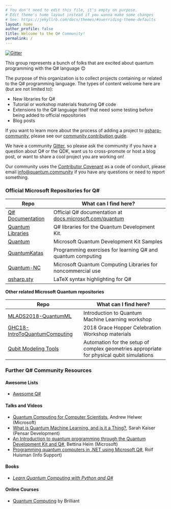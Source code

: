```yaml
---
# You don't need to edit this file, it's empty on purpose.
# Edit theme's home layout instead if you wanna make some changes
# See: https://jekyllrb.com/docs/themes/#overriding-theme-defaults
layout: home
author_profile: false
title: Welcome to the Q# Community!
permalink: /
---
```

[![Gitter](https://badges.gitter.im/qsharp-community/community.svg)](https://gitter.im/qsharp-community/community?utm_source=badge&utm_medium=badge&utm_campaign=pr-badge)

This group represents a bunch of folks that are excited about quantum programming with the Q# language 😊

The purpose of this organization is to collect projects containing or related to the Q# programming language.
The types of content welcome here are (but are not limited to):

- New libraries for Q#
- Tutorial or workshop materials featuring Q# code
- Extensions to the Q# language itself that need some testing before being added to official repositories
- Blog posts

If you want to learn more about the process of adding a project to [qsharp-community](https://qsharp.community), please see our [community contribution guide](./_pages/CONTRIBUTING.md).

We have a community [Gitter](https://gitter.im/qsharp-community/community?utm_source=share-link&utm_medium=link&utm_campaign=share-link), so please ask the community if you have a question about Q# or the QDK, want us to cross-promote or host a blog post, or want to share a cool project you are working on!

Our community uses the [Contributor Covenant](https://www.contributor-covenant.org/) as a code of conduct, please email [info@quantum.community](mailto:info@quantum.community) if you have any questions or need to report something.


### Official Microsoft Repositories for Q#

| Repo | What can I find here? |
| --- | --- |
| [Q# Documentation](https://github.com/microsoftdocs/quantum-docs-pr) | Official Q# documentation at [docs.microsoft.com/quantum](https://docs.microsoft.com/quantum) |
| [Quantum Libraries](https://github.com/Microsoft/QuantumLibraries)   | Q# libraries for the Quantum Development Kit.                                                 |
| [Quantum](https://github.com/Microsoft/Quantum)                      | Microsoft Quantum Development Kit Samples                                                     |
| [QuantumKatas](https://github.com/Microsoft/QuantumKatas)            | Programming exercises for learning Q# and quantum computing                                   |
| [Quantum-NC](https://github.com/Microsoft/Quantum-NC)                | Microsoft Quantum Computing Libraries for noncommercial use                                   |
| [qsharp.sty](https://github.com/msr-quarc/qsharp.sty/)               | LaTeX syntax highlighting for Q#

**Other related Microsoft Quantum repositories**

| Repo | What can I find here? |
| --- | --- |
| [MLADS2018-QuantumML](https://github.com/microsoft/MLADS2018-QuantumML)                     | Introduction to Quantum Machine Learning workshop                                         |
| [GHC18-IntroToQuantumComputing](https://github.com/microsoft/GHC18-IntroToQuantumComputing) | 2018 Grace Hopper Celebration Workshop materials                                          |
| [Qubit Modeling Tools](https://github.com/microsoft/qmt)                                    | Automation for the setup of complex geometries appropriate for physical qubit simulations |

### Further Q# Community Resources

#### Awesome Lists
- [Awesome Q#](https://project-awesome.org/ebraminio/awesome-qsharp)

#### Talks and Videos
- [Quantum Computing for Computer Scientists](https://speakerdeck.com/ahelwer/quantum-computing-for-computer-scientists), Andrew Helwer (Microsoft)
- [What is Quantum Machine Learning, and is it a Thing?](https://www.sckaiser.com/research/talks/ml4all_2019/), Sarah Kaiser (Pensar Development)
- [An Introduction to quantum programming through the Quantum Development Kit and Q#](https://www.youtube.com/watch?v=AjBLsrGgEkY), Bettina Heim (Microsoft)
- [Programming quantum computers in .NET using Microsoft Q#](https://www.youtube.com/watch?v=qOg6weW-IDo), Rolf Huisman (Info Support)

#### Books
- [_Learn Quantum Computing with Python and Q#_](https://www.manning.com/books/learn-quantum-computing-with-python-and-q-sharp)

#### Online Courses
- [Quantum Computing](https://brilliant.org/courses/quantum-computing/) by Brilliant
